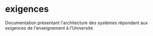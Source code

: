 # exigences

Documentation présentant l'architecture des systèmes répondant aux exigences de l'enseignement à l'Université.


